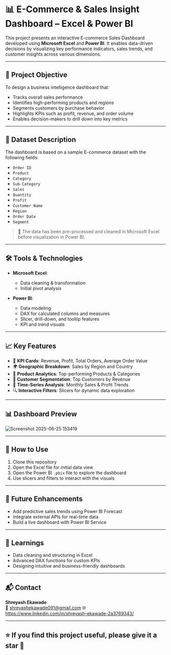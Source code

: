 # 📊 E-Commerce & Sales Insight Dashboard – Excel & Power BI

This project presents an interactive E-commerce Sales Dashboard developed using **Microsoft Excel** and **Power BI**. It enables data-driven decisions by visualizing key performance indicators, sales trends, and customer insights across various dimensions.

---

## 🚀 Project Objective

To design a business intelligence dashboard that:
- Tracks overall sales performance
- Identifies high-performing products and regions
- Segments customers by purchase behavior
- Highlights KPIs such as profit, revenue, and order volume
- Enables decision-makers to drill down into key metrics

---

## 📁 Dataset Description

The dashboard is based on a sample E-commerce dataset with the following fields:
- `Order ID`
- `Product`
- `Category`
- `Sub-Category`
- `Sales`
- `Quantity`
- `Profit`
- `Customer Name`
- `Region`
- `Order Date`
- `Segment`

> 📌 The data has been pre-processed and cleaned in Microsoft Excel before visualization in Power BI.

---

## 🛠️ Tools & Technologies

- **Microsoft Excel**:  
  - Data cleaning & transformation  
  - Initial pivot analysis  

- **Power BI**:  
  - Data modeling  
  - DAX for calculated columns and measures  
  - Slicer, drill-down, and tooltip features  
  - KPI and trend visuals  

---

## 📈 Key Features

- 📌 **KPI Cards**: Revenue, Profit, Total Orders, Average Order Value  
- 🌍 **Geographic Breakdown**: Sales by Region and Country  
- 🧾 **Product Analytics**: Top-performing Products & Categories  
- 👥 **Customer Segmentation**: Top Customers by Revenue  
- 📅 **Time-Series Analysis**: Monthly Sales & Profit Trends  
- 🔍 **Interactive Filters**: Slicers for dynamic data exploration  

---

## 📊 Dashboard Preview
![Screenshot 2025-06-25 153419](https://github.com/user-attachments/assets/63c3730c-4818-4563-9f5e-8bf574f8018a)


---

## 📎 How to Use

1. Clone this repository  
2. Open the Excel file for initial data view  
3. Open the Power BI `.pbix` file to explore the dashboard  
4. Use slicers and filters to interact with the visuals

---

## 📌 Future Enhancements

- Add predictive sales trends using Power BI Forecast
- Integrate external APIs for real-time data
- Build a live dashboard with Power BI Service

---

## 🧠 Learnings

- Data cleaning and structuring in Excel
- Advanced DAX functions for custom KPIs
- Designing intuitive and business-friendly dashboards

---

## 📬 Contact

**Shreyash Ekawade**  
📧 shreyashekawade091@gmail.com
🌐https://www.linkedin.com/in/shreyash-ekawade-2a3769343/

---

## ⭐ If you find this project useful, please give it a star 🌟

